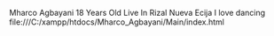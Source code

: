 ﻿Mharco Agbayani
18 Years Old
Live In Rizal Nueva Ecija
I love dancing
file:///C:/xampp/htdocs/Mharco_Agbayani/Main/index.html
